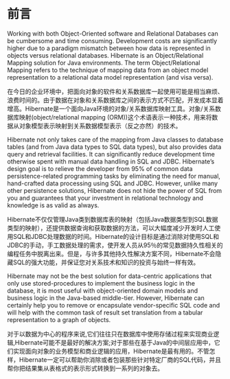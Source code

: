 # 前言

Working with both Object-Oriented software and Relational Databases can be cumbersome and time consuming. Development costs are significantly higher due to a paradigm mismatch between how data is represented in objects versus relational databases. Hibernate is an Object/Relational Mapping solution for Java environments. The term Object/Relational Mapping refers to the technique of mapping data from an object model representation to a relational data model representation (and visa versa).

在今日的企业环境中，把面向对象的软件和关系数据库一起使用可能是相当麻烦、浪费时间的。由于数据在对象和关系数据库之间的表示方式不匹配，开发成本显着增高。Hibernate是一个面向Java环境的对象/关系数据库映射工具。对象/关系数据库映射(object/relational mapping (ORM))这个术语表示一种技术，用来将数据从对象模型表示映射到关系数据模型表示（反之亦然）的技术。

Hibernate not only takes care of the mapping from Java classes to database tables (and from Java data types to SQL data types), but also provides data query and retrieval facilities. It can significantly reduce development time otherwise spent with manual data handling in SQL and JDBC. Hibernate’s design goal is to relieve the developer from 95% of common data persistence-related programming tasks by eliminating the need for manual, hand-crafted data processing using SQL and JDBC. However, unlike many other persistence solutions, Hibernate does not hide the power of SQL from you and guarantees that your investment in relational technology and knowledge is as valid as always.

Hibernate不仅仅管理Java类到数据库表的映射（包括Java数据类型到SQL数据类型的映射），还提供数据查询和获取数据的方法，可以大幅度减少开发时人工使用SQL和JDBC处理数据的时间。Hibernate的设计目标是通过消除对使用SQL和JDBC的手动，手工数据处理的需求，使开发人员从95％的常见数据持久性相关的编程任务中脱离出来。但是，与许多其他持久性解决方案不同，Hibernate不会隐藏SQL的强大功能，并保证您对关系技术和知识的投资与始终一样有效。

Hibernate may not be the best solution for data-centric applications that only use stored-procedures to implement the business logic in the database, it is most useful with object-oriented domain models and business logic in the Java-based middle-tier. However, Hibernate can certainly help you to remove or encapsulate vendor-specific SQL code and will help with the common task of result set translation from a tabular representation to a graph of objects.

对于以数据为中心的程序来说,它们往往只在数据库中使用存储过程来实现商业逻辑,Hibernate可能不是最好的解决方案;对于那些在基于Java的中间层应用中，它们实现面向对象的业务模型和商业逻辑的应用，Hibernate是最有用的。不管怎样，Hibernate一定可以帮助你消除或者包装那些针对特定厂商的SQL代码，并且帮你把结果集从表格式的表示形式转换到一系列的对象去。

